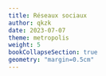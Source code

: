 ```yaml
---
title: Réseaux sociaux
author: qkzk
date: 2023-07-07
theme: metropolis
weight: 5
bookCollapseSection: true
geometry: "margin=0.5cm"
---
```

